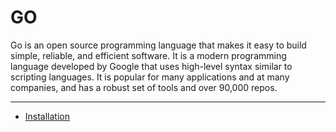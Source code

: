 # GO

Go is an open source programming language that makes it easy to build simple, reliable, and efficient software. 
It is a modern programming language developed by Google that uses high-level syntax similar to scripting languages. It is popular for many applications and at many companies, and has a robust set of tools and over 90,000 repos. 

----

- [Installation](#installation.md)
